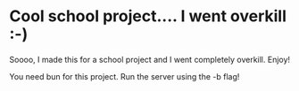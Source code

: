 # Cool school project.... I went overkill :-)
Soooo, I made this for a school project and I went completely overkill. Enjoy!

You need bun for this project. Run the server using the -b flag!